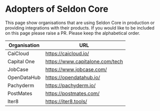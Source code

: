 # Adopters of Seldon Core

This page show organisations that are using Seldon Core in production or providing integrations with their products. If you would like to be included on this page please raise a PR. Please keep the alphabetical order.

| Organisation | URL |
| ------------ | ----|
| CaiCloud | https://caicloud.io/ |
| Capital One | https://www.capitalone.com/tech |
| JobCase | https://www.jobcase.com/ |
| OpenDataHub | https://opendatahub.io/ |
| Pachyderm | https://pachyderm.io/ |
| PostMates | https://postmates.com/ |
| Iter8 | https://iter8.tools/ |
